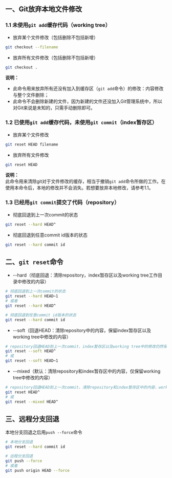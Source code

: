 ## 一、Git放弃本地文件修改
### 1.1 未使用`git add`缓存代码（working tree）
* 放弃某个文件修改（包括删除不包括新增）  
```bash
git checkout --filename
```
* 放弃所有文件修改（包括删除不包括新增）
```bash
git checkout .
```

**说明：**  
* 此命令用来放弃所有还没有加入到缓存区（`git add`命令）的修改：内容修改与整个文件删除；  
* 此命令不会删除新建的文件，因为新建的文件还没加入Git管理系统中，所以对Git来说是未知的，只需手动删除即可。

### 1.2 已使用`git add`缓存代码，未使用`git commit`（index暂存区）
* 放弃某个文件修改  
```bash
git reset HEAD filename
```
* 放弃所有文件修改  
```bash
git reset HEAD
```  

**说明：**  
此命令用来清除git对于文件修改的缓存，相当于撤销`git add`命令所做的工作。在使用本命令后，本地的修改并不会消失。若想要放弃本地修改，请参考1.1。  

### 1.3 已经用`git commit`提交了代码（repository）
* 彻底回退到上一次commit的状态  
```bash
git reset --hard HEAD^
```
* 彻底回退到任意commit id版本的状态  
```bash
git reset --hard commit id
```

## 二、`git reset`命令
* --hard（彻底回退：清除repository，index暂存区以及working tree工作目录中修改的内容）
```bash
# 彻底回退到上一次commit的状态
git reset --hard HEAD~1
# 或者
git reset --hard HEAD^

# 彻底回退到任意commit id版本的状态
git reset --hard commit id
```

* --soft（回退HEAD：清除repository中的内容，保留index暂存区以及working tree中修改的内容）
```bash
# repository回退HEAD到上一次commit，index暂存区以及working tree中的修改仍然保留
git reset --soft HEAD^
# 或
git reset --soft HEAD~1
```

* --mixed（默认：清除repository和index暂存区中的内容，仅保留working tree中修改的内容） 
```bash
# repository回退HEAD到上一次commit，清除repository和index暂存区中的内容，working tree中修改的内容仍保留
git reset HEAD^
# 或
git reset --mixed HEAD^
```

## 三、远程分支回退
本地分支回退之后用`push --force`命令
```bash
# 本地分支回退
git reset --hard commit id

# 远程分支回退
git push --force
# 或者
git push origin HEAD --force
```